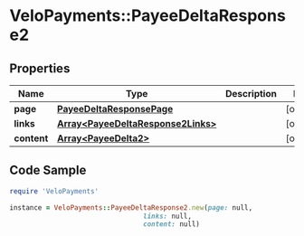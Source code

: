 # VeloPayments::PayeeDeltaResponse2

## Properties

Name | Type | Description | Notes
------------ | ------------- | ------------- | -------------
**page** | [**PayeeDeltaResponsePage**](PayeeDeltaResponsePage.md) |  | [optional] 
**links** | [**Array&lt;PayeeDeltaResponse2Links&gt;**](PayeeDeltaResponse2Links.md) |  | [optional] 
**content** | [**Array&lt;PayeeDelta2&gt;**](PayeeDelta2.md) |  | [optional] 

## Code Sample

```ruby
require 'VeloPayments'

instance = VeloPayments::PayeeDeltaResponse2.new(page: null,
                                 links: null,
                                 content: null)
```


